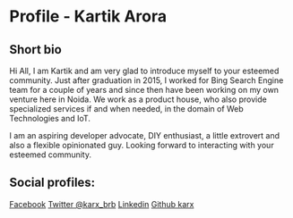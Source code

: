 # Profile - Kartik Arora

## Short bio
Hi All, I am Kartik and am very glad to introduce myself to your esteemed community.
Just after graduation in 2015, I worked for Bing Search Engine team for a couple of years and since then have been working on my own venture here in Noida. We work as a product house, who also provide specialized services if and when needed, in the domain of Web Technologies and IoT.

I am an aspiring developer advocate, DIY enthusiast, a little extrovert and also a flexible opinionated guy.
Looking forward to interacting with your esteemed community.

## Social profiles:
[Facebook](https://www.facebook.com/karx01)
[Twitter @karx_brb](https://twitter.com/karx_brb)
[Linkedin](https://www.linkedin.com/in/karx01/)
[Github karx](https://github.com/karx)
